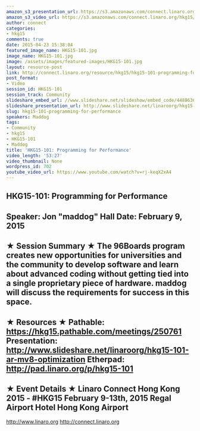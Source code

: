 ```yaml
---
amazon_s3_presentation_url: https://s3.amazonaws.com/connect.linaro.org/hkg15/Videos/02-09-Monday/HKG15-101.pdf
amazon_s3_video_url: https://s3.amazonaws.com/connect.linaro.org/hkg15/Videos/02-09-Monday/HKG15-101+Programming+for+Performance.mp4
author: connect
categories:
- hkg15
comments: true
date: 2015-04-23 15:38:04
featured_image_name: HKG15-101.jpg
image_name: HKG15-101.jpg
image: /assets/images/featured-images/HKG15-101.jpg
layout: resource-post
link: http://connect.linaro.org/resource/hkg15/hkg15-101-programming-for-performance/
post_format:
- Video
session_id: HKG15-101
session_track: Community
slideshare_embed_url: //www.slideshare.net/slideshow/embed_code/44886361
slideshare_presentation_url: http://www.slideshare.net/linaroorg/hkg15-101-ar-mv8-optimization
slug: hkg15-101-programming-for-performance
speakers: Maddog
tags:
- Community
- hkg15
- HKG15-101
- Maddog
title: 'HKG15-101: Programming for Performance'
video_length: '53:27'
video_thumbnail: None
wordpress_id: 702
youtube_video_url: https://www.youtube.com/watch?v=rj-keqX2xA4
---
```


HKG15-101: Programming for Performance
---------------------------------------------------
Speaker: Jon "maddog" Hall
Date: February 9, 2015
---------------------------------------------------
★ Session Summary ★
The 96Boards program creates new opportunities for universities and the community to develop software and learn about advanced coding without getting tied into a single proprietary piece of hardware. maddog will discuss the requirements for success in this space.
--------------------------------------------------
★ Resources ★
Pathable: https://hkg15.pathable.com/meetings/250761
Presentation: http://www.slideshare.net/linaroorg/hkg15-101-ar-mv8-optimization
Etherpad: http://pad.linaro.org/p/hkg15-101
---------------------------------------------------
★ Event Details ★
Linaro Connect Hong Kong 2015 - #HKG15
February 9-13th, 2015
Regal Airport Hotel Hong Kong Airport
---------------------------------------------------
http://www.linaro.org
http://connect.linaro.org
